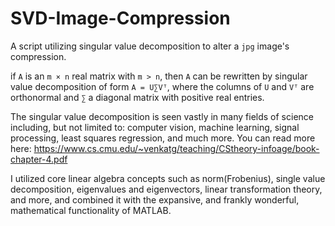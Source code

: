# SVD-Image-Compression
A script utilizing singular value decomposition to alter a ```jpg``` image's compression.

if ```A``` is an ```m × n``` real matrix with ```m > n```, then ```A``` can be rewritten by singular value decomposition of form ```A = U∑Vᵀ```, where the columns of ```U``` and ```Vᵀ``` are orthonormal and ```∑``` a diagonal matrix with positive real entries. 

The singular value decomposition is seen vastly in many fields of science including, but not limited to: computer vision, machine learning, signal processing, least squares regression, and much more. You can read more here: https://www.cs.cmu.edu/~venkatg/teaching/CStheory-infoage/book-chapter-4.pdf

I utilized core linear algebra concepts such as norm(Frobenius), single value decomposition, eigenvalues and eigenvectors, linear transformation theory, and more, and combined it with the expansive, and frankly wonderful, mathematical functionality of MATLAB. 
